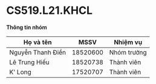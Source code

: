 # CS519.L21.KHCL
  
**Thông tin nhóm**

|    **Họ và tên**   |  **MSSV**  | **Nhiệm vụ**  |
|--------------------|------------|---------------|
|  Nguyễn Thanh Điền |  18520600  |  Nhóm trưởng  |
|  Lê Trung Hiếu     |  18520738  |  Thành viên   |
|  K' Long           |  17520707  |  Thành viên   |
